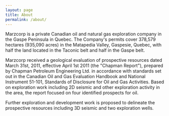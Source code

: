 ```yaml
---
layout: page
title: About
permalink: /about/
---
```


Marzcorp is a private Canadian oil and natural gas exploration company in the Gaspe Peninsula in Quebec. The Company's permits cover 378,579 hectares (935,090 acres) in the Matapedia Valley, Gaspesie, Quebec, with half the land located in the Taconic belt and half in the Gaspe belt. 

Marzcorp received a geological evaluation of prospective resources dated March 31st, 2011, effective April 1st 2011 (the "Chapman Report"), prepared by Chapman Petroleum Engineering Ltd. in accordance with standards set out in the Canadian Oil and Gas Evaluation Handbook and National Instrument 51-101, Standards of Disclosure for Oil and Gas Activities. Based on exploration work including 2D seismic and other exploration activity in the area, the report focused on four identified prospects for oil. 

Further exploration and development work is proposed to delineate the prospective resources including 3D seismic and two exploration wells.

